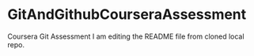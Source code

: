 # GitAndGithubCourseraAssessment
Coursera Git Assessment
I am editing the README file from cloned local repo.
